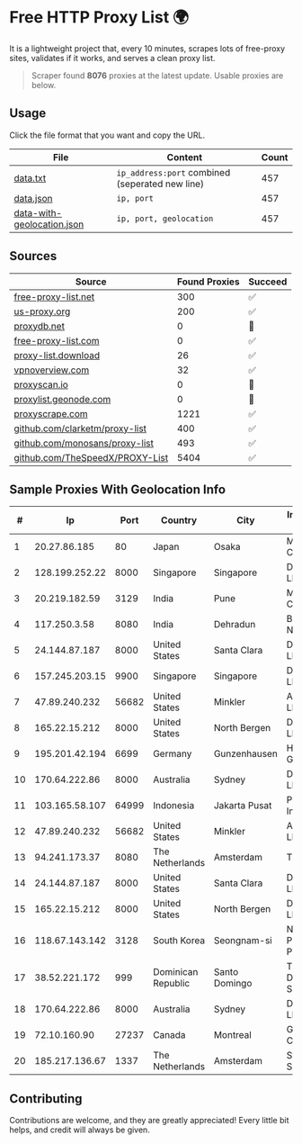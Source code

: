 
# Free HTTP Proxy List 🌍

It is a lightweight project that, every 10 minutes, scrapes lots of free-proxy sites, validates if it works, and serves a clean proxy list.


> Scraper found **8076** proxies at the latest update. Usable proxies are below.

## Usage

Click the file format that you want and copy the URL.


|File|Content|Count|
|----|-------|-----|
|[data.txt](https://raw.githubusercontent.com/themiralay/Proxy-List-World/master/data.txt)|`ip_address:port` combined (seperated new line)|457|
|[data.json](https://raw.githubusercontent.com/themiralay/Proxy-List-World/master/data.json)|`ip, port`|457|
|[data-with-geolocation.json](https://raw.githubusercontent.com/themiralay/Proxy-List-World/master/data-with-geolocation.json)|`ip, port, geolocation`|457|

## Sources

|Source|Found Proxies|Succeed|
|------|-------------|-------|
|[free-proxy-list.net](https://free-proxy-list.net)|300|✅|
|[us-proxy.org](https://www.us-proxy.org)|200|✅|
|[proxydb.net](http://proxydb.net)|0|🚫|
|[free-proxy-list.com](https://free-proxy-list.com/?page=&port=&type%5B%5D=http&type%5B%5D=https&up_time=0&search=Search)|0|✅|
|[proxy-list.download](https://www.proxy-list.download/HTTP)|26|✅|
|[vpnoverview.com](https://vpnoverview.com/privacy/anonymous-browsing/free-proxy-servers)|32|✅|
|[proxyscan.io](https://www.proxyscan.io)|0|🚫|
|[proxylist.geonode.com](https://proxylist.geonode.com/api/proxy-list?limit=300&page=1&sort_by=lastChecked&sort_type=desc&protocols=http,https)|0|🚫|
|[proxyscrape.com](https://api.proxyscrape.com/v2/?request=displayproxies&protocol=http&timeout=10000&country=all&ssl=all&anonymity=all)|1221|✅|
|[github.com/clarketm/proxy-list](https://raw.githubusercontent.com/clarketm/proxy-list/master/proxy-list-raw.txt)|400|✅|
|[github.com/monosans/proxy-list](https://raw.githubusercontent.com/monosans/proxy-list/main/proxies/http.txt)|493|✅|
|[github.com/TheSpeedX/PROXY-List](https://raw.githubusercontent.com/TheSpeedX/PROXY-List/master/http.txt)|5404|✅|


## Sample Proxies With Geolocation Info

|#|Ip|Port|Country|City|Internet Service Provider|
|-|--|----|-------|----|-------------------------|
|1|20.27.86.185|80|Japan|Osaka|Microsoft Corporation|
|2|128.199.252.22|8000|Singapore|Singapore|DigitalOcean, LLC|
|3|20.219.182.59|3129|India|Pune|Microsoft Corporation|
|4|117.250.3.58|8080|India|Dehradun|Bharat Sanchar Nigam Ltd|
|5|24.144.87.187|8000|United States|Santa Clara|DigitalOcean, LLC|
|6|157.245.203.15|9900|Singapore|Singapore|DigitalOcean, LLC|
|7|47.89.240.232|56682|United States|Minkler|Alibaba.com LLC|
|8|165.22.15.212|8000|United States|North Bergen|DigitalOcean, LLC|
|9|195.201.42.194|6699|Germany|Gunzenhausen|Hetzner Online GmbH|
|10|170.64.222.86|8000|Australia|Sydney|DigitalOcean, LLC|
|11|103.165.58.107|64999|Indonesia|Jakarta Pusat|PT iForte Global Internet|
|12|47.89.240.232|56682|United States|Minkler|Alibaba.com LLC|
|13|94.241.173.37|8080|The Netherlands|Amsterdam|TimeWeb Ltd.|
|14|24.144.87.187|8000|United States|Santa Clara|DigitalOcean, LLC|
|15|165.22.15.212|8000|United States|North Bergen|DigitalOcean, LLC|
|16|118.67.143.142|3128|South Korea|Seongnam-si|Naver Business Platform Asia Pacific Pte. Ltd.|
|17|38.52.221.172|999|Dominican Republic|Santo Domingo|TELECABLE DOMINICANO, S.A.|
|18|170.64.222.86|8000|Australia|Sydney|DigitalOcean, LLC|
|19|72.10.160.90|27237|Canada|Montreal|GloboTech Communications|
|20|185.217.136.67|1337|The Netherlands|Amsterdam|Stallion Network Services Limited|



## Contributing

Contributions are welcome, and they are greatly appreciated! Every
little bit helps, and credit will always be given.

